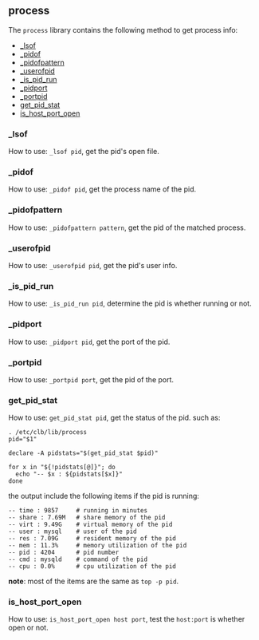## process

The `process` library contains the following method to get process info:

* [_lsof](#_lsof)
* [_pidof](#_pidof)
* [_pidofpattern](#_pidofpattern)
* [_userofpid](#_userofpid)
* [_is_pid_run](#_is_pid_run)
* [_pidport](#_pidport)
* [_portpid](#_portpid)
* [get_pid_stat](#get_pid_stat)
* [is_host_port_open](#is_host_port_open)

### _lsof

How to use: `_lsof pid`, get the pid's open file.

### _pidof

How to use: `_pidof pid`, get the process name of the pid.

### _pidofpattern

How to use: `_pidofpattern pattern`, get the pid of the matched process.

### _userofpid

How to use: `_userofpid pid`, get the pid's user info.

### _is_pid_run

How to use: `_is_pid_run pid`, determine the pid is whether running or not.

### _pidport

How to use: `_pidport pid`, get the port of the pid.

### _portpid

How to use: `_portpid port`, get the pid of the port.

### get_pid_stat

How to use: `get_pid_stat pid`, get the status of the pid. such as:
```
. /etc/clb/lib/process
pid="$1"

declare -A pidstats="$(get_pid_stat $pid)"

for x in "${!pidstats[@]}"; do
  echo "-- $x : ${pidstats[$x]}"
done
```

the output include the following items if the pid is running:
```
-- time : 9857     # running in minutes
-- share : 7.69M   # share memory of the pid
-- virt : 9.49G    # virtual memory of the pid
-- user : mysql    # user of the pid
-- res : 7.09G     # resident memory of the pid
-- mem : 11.3%     # memory utilization of the pid
-- pid : 4204      # pid number
-- cmd : mysqld    # command of the pid
-- cpu : 0.0%      # cpu utilization of the pid
```

**note**: most of the items are the same as `top -p pid`.

### is_host_port_open

How to use: `is_host_port_open host port`, test the `host:port` is whether open or not.
